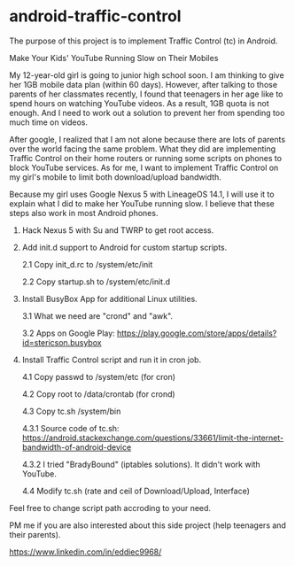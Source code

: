 # android-traffic-control
The purpose of this project is to implement Traffic Control (tc) in Android.

Make Your Kids' YouTube Running Slow on Their Mobiles

My 12-year-old girl is going to junior high school soon. I am thinking to give her 1GB mobile data plan (within 60 days). However, after talking to those parents of her classmates recently, I found that teenagers in her age like to spend hours on watching YouTube videos. As a result, 1GB quota is not enough. And I need to work out a solution to prevent her from spending too much time on videos.

After google, I realized that I am not alone because there are lots of parents over the world facing the same problem. What they did are implementing Traffic Control on their home routers or running some scripts on phones to block YouTube services. As for me, I want to implement Traffic Control on my girl's mobile to limit both download/upload bandwidth.

Because my girl uses Google Nexus 5 with LineageOS 14.1, I will use it to explain what I did to make her YouTube running slow. I believe that these steps also work in most Android phones.

1. Hack Nexus 5 with Su and TWRP to get root access.

2. Add init.d support to Android for custom startup scripts.
	
	2.1 Copy init_d.rc to /system/etc/init
	
	2.2 Copy startup.sh to /system/etc/init.d

3. Install BusyBox App for additional Linux utilities.

	3.1 What we need are "crond" and "awk".
	
	3.2 Apps on Google Play: https://play.google.com/store/apps/details?id=stericson.busybox

4. Install Traffic Control script and run it in cron job.

	4.1 Copy passwd to /system/etc (for cron)

	4.2 Copy root to /data/crontab (for crond)

	4.3 Copy tc.sh /system/bin
	
	4.3.1 Source code of tc.sh: https://android.stackexchange.com/questions/33661/limit-the-internet-bandwidth-of-android-device
	
	4.3.2 I tried "BradyBound" (iptables solutions). It didn't work with YouTube.
	
	4.4 Modify tc.sh (rate and ceil of Download/Upload, Interface)
  
Feel free to change script path accroding to your need.

PM me if you are also interested about this side project (help teenagers and their parents).

https://www.linkedin.com/in/eddiec9968/
